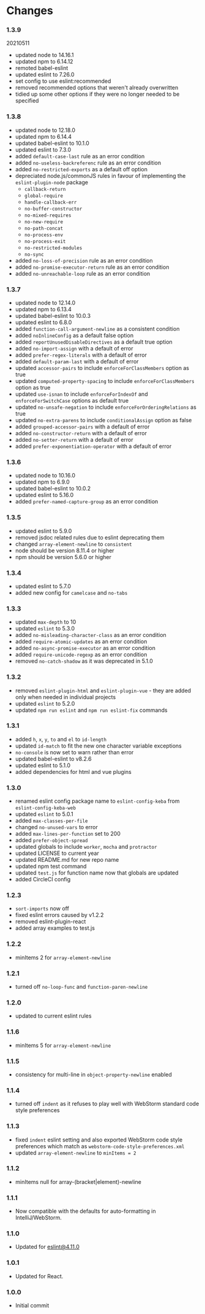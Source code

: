 # Changes

### 1.3.9
20210511
- updated node to 14.16.1
- updated npm to 6.14.12
- remoted babel-eslint
- updated eslint to 7.26.0
- set config to use eslint:recommended
- removed recommended options that weren't already overwritten
- tidied up some other options if they were no longer needed to be specified

### 1.3.8
- updated node to 12.18.0
- updated npm to 6.14.4
- updated babel-eslint to 10.1.0
- updated eslint to 7.3.0
- added `default-case-last` rule as an error condition
- added `no-useless-backreferenc` rule as an error condition
- added `no-restricted-exports` as a default off option
- depreciated node.js/commonJS rules in favour of implementing the `eslint-plugin-node` package
    - `callback-return`
    - `global-require`
    - `handle-callback-err`
    - `no-buffer-constructor`
    - `no-mixed-requires`
    - `no-new-require`
    - `no-path-concat`
    - `no-process-env`
    - `no-process-exit`
    - `no-restricted-modules`
    - `no-sync`
- added `no-loss-of-precision` rule as an error condition
- added `no-promise-executor-return` rule as an error condition
- added `no-unreachable-loop` rule as an error condition

### 1.3.7
- updated node to 12.14.0
- updated npm to 6.13.4
- updated babel-eslint to 10.0.3
- updated eslint to 6.8.0
- added `function-call-argument-newline` as a consistent condition
- added `noInlineConfig` as a default false option
- added `reportUnusedDisableDirectives` as a default true option
- added `no-import-assign` with a default of error
- added `prefer-regex-literals` with a default of error
- added `default-param-last` with a default of error
- updated `accessor-pairs` to include `enforceForClassMembers` option as true
- updated `computed-property-spacing` to include `enforceForClassMembers` option as true
- updated `use-isnan` to include `enforceForIndexOf` and `enforceForSwitchCase` options as default true
- updated `no-unsafe-negation` to include `enforceForOrderingRelations` as true
- updated `no-extra-parens` to include `conditionalAssign` option as false
- added `grouped-accessor-pairs` with a default of error
- added `no-constructor-return` with a default of error
- added `no-setter-return` with a default of error
- added `prefer-exponentiation-operator` with a default of error

### 1.3.6
- updated node to 10.16.0
- updated npm to 6.9.0
- updated babel-eslint to 10.0.2
- updated eslint to 5.16.0
- added `prefer-named-capture-group` as an error condition

### 1.3.5
- updated eslint to 5.9.0
- removed jsdoc related rules due to eslint deprecating them
- changed `array-element-newline` to `consistent`
- node should be version 8.11.4 or higher
- npm should be version 5.6.0 or higher

### 1.3.4
- updated eslint to 5.7.0
- added new config for `camelcase` and `no-tabs`

### 1.3.3
- updated `max-depth` to 10
- updated `eslint` to 5.3.0
- added `no-misleading-character-class` as an error condition
- added `require-atomic-updates` as an error condition
- added `no-async-promise-executor` as an error condition
- added `require-unicode-regexp` as an error condition
- removed `no-catch-shadow` as it was deprecated in 5.1.0

### 1.3.2
- removed `eslint-plugin-html` and `eslint-plugin-vue` - they are added only when needed in individual projects
- updated `eslint` to 5.2.0
- updated `npm run eslint` and `npm run eslint-fix` commands

### 1.3.1
- added `h`, `x`, `y`, `to` and `el` to `id-length`
- updated `id-match` to fit the new one character variable exceptions
- `no-console` is now set to warn rather than error
- updated babel-eslint to v8.2.6
- updated eslint to 5.1.0
- added dependencies for html and vue plugins

### 1.3.0
- renamed eslint config package name to `eslint-config-keba` from `eslint-config-keba-web`
- updated `eslint` to 5.0.1
- added `max-classes-per-file`
- changed `no-unused-vars` to error
- added `max-lines-per-function` set to 200
- added `prefer-object-spread`
- updated globals to include `worker`, `mocha` and `protractor`
- updated LICENSE to current year
- updated README.md for new repo name
- updated npm test command
- updated `test.js` for function name now that globals are updated
- added CircleCI config

### 1.2.3
- `sort-imports` now off
- fixed eslint errors caused by v1.2.2
- removed eslint-plugin-react
- added array examples to test.js

### 1.2.2
- minItems 2 for `array-element-newline`

### 1.2.1
- turned off `no-loop-func` and `function-paren-newline`

### 1.2.0
- updated to current eslint rules

### 1.1.6
- minItems 5 for `array-element-newline`

### 1.1.5
- consistency for multi-line in `object-property-newline` enabled

### 1.1.4
- turned off `indent` as it refuses to play well with WebStorm standard code style preferences

### 1.1.3
- fixed `indent` eslint setting and also exported WebStorm code style preferences which match as `webstorm-code-style-preferences.xml`
- updated `array-element-newline` to `minItems = 2`

### 1.1.2
- minItems null for array-(bracket|element)-newline

### 1.1.1
- Now compatible with the defaults for auto-formatting in IntelliJ/WebStorm.

### 1.1.0
- Updated for eslint@4.11.0

### 1.0.1
- Updated for React.

### 1.0.0
- Initial commit
